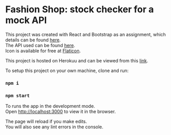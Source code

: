# Fashion Shop: stock checker for a mock API

This project was created with React and Bootstrap as an assignment, which details can be found [here](https://www.reaktor.com/junior-dev-assignment/).\
The API used can be found [here](https://bad-api-assignment.reaktor.com/).\
Icon is available for free at [Flaticon](https://www.flaticon.com/free-icon/3d-design_2905258?term=blue&page=2&position=53&related_item_id=2905258).

This project is hosted on Herokuu and can be viewed from this [link](https://react-stock-checker-demo.herokuapp.com/).

To setup this project on your own machine, clone and run:

### `npm i`
### `npm start`

To runs the app in the development mode.\
Open [http://localhost:3000](http://localhost:3000) to view it in the browser.

The page will reload if you make edits.\
You will also see any lint errors in the console.


